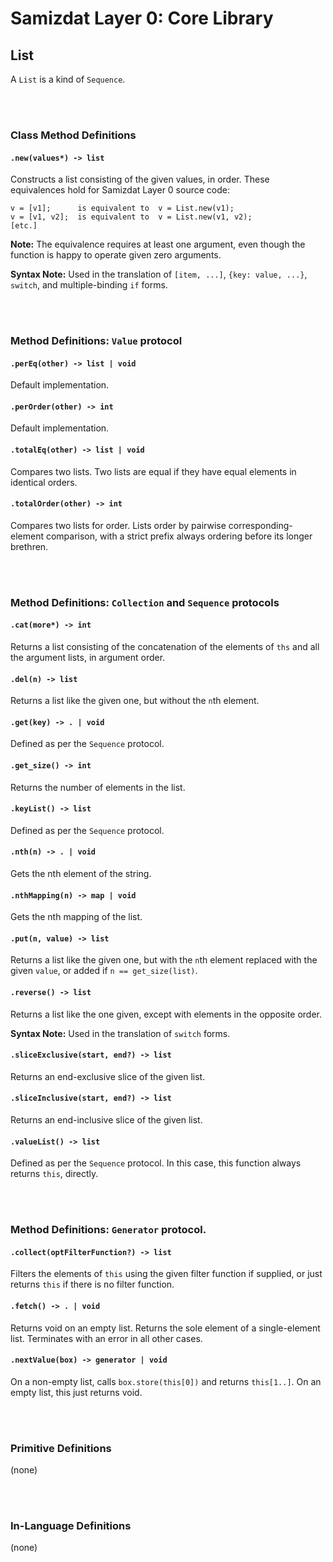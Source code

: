Samizdat Layer 0: Core Library
==============================

List
----

A `List` is a kind of `Sequence`.

<br><br>
### Class Method Definitions

#### `.new(values*) -> list`

Constructs a list consisting of the given values, in order.
These equivalences hold for Samizdat Layer 0 source code:

```
v = [v1];      is equivalent to  v = List.new(v1);
v = [v1, v2];  is equivalent to  v = List.new(v1, v2);
[etc.]
```

**Note:** The equivalence requires at least one argument, even though
the function is happy to operate given zero arguments.

**Syntax Note:** Used in the translation of `[item, ...]`,
`{key: value, ...}`, `switch`, and multiple-binding `if` forms.


<br><br>
### Method Definitions: `Value` protocol

#### `.perEq(other) -> list | void`

Default implementation.

#### `.perOrder(other) -> int`

Default implementation.

#### `.totalEq(other) -> list | void`

Compares two lists. Two lists are equal if they have equal elements in
identical orders.

#### `.totalOrder(other) -> int`

Compares two lists for order. Lists order by pairwise corresponding-element
comparison, with a strict prefix always ordering before its longer brethren.


<br><br>
### Method Definitions: `Collection` and `Sequence` protocols

#### `.cat(more*) -> int`

Returns a list consisting of the concatenation of the elements
of `ths` and all the argument lists, in argument order.

#### `.del(n) -> list`

Returns a list like the given one, but without the `n`th element.

#### `.get(key) -> . | void`

Defined as per the `Sequence` protocol.

#### `.get_size() -> int`

Returns the number of elements in the list.

#### `.keyList() -> list`

Defined as per the `Sequence` protocol.

#### `.nth(n) -> . | void`

Gets the nth element of the string.

#### `.nthMapping(n) -> map | void`

Gets the nth mapping of the list.

#### `.put(n, value) -> list`

Returns a list like the given one, but with the `n`th element replaced
with the given `value`, or added if `n == get_size(list)`.

#### `.reverse() -> list`

Returns a list like the one given, except with elements in the opposite
order.

**Syntax Note:** Used in the translation of `switch` forms.

#### `.sliceExclusive(start, end?) -> list`

Returns an end-exclusive slice of the given list.

#### `.sliceInclusive(start, end?) -> list`

Returns an end-inclusive slice of the given list.

#### `.valueList() -> list`

Defined as per the `Sequence` protocol. In this case, this function always
returns `this`, directly.



<br><br>
### Method Definitions: `Generator` protocol.

#### `.collect(optFilterFunction?) -> list`

Filters the elements of `this` using the given filter function if supplied,
or just returns `this` if there is no filter function.

#### `.fetch() -> . | void`

Returns void on an empty list. Returns the sole element of a single-element
list. Terminates with an error in all other cases.

#### `.nextValue(box) -> generator | void`

On a non-empty list, calls `box.store(this[0])` and returns
`this[1..]`. On an empty list, this just returns void.


<br><br>
### Primitive Definitions

(none)


<br><br>
### In-Language Definitions

(none)
